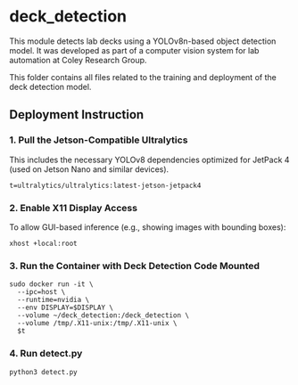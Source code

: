 # deck_detection
This module detects lab decks using a YOLOv8n-based object detection model. It was developed as part of a computer vision system for lab automation at Coley Research Group.

This folder contains all files related to the training and deployment of the deck detection model.

## Deployment Instruction
### 1. Pull the Jetson-Compatible Ultralytics
This includes the necessary YOLOv8 dependencies optimized for JetPack 4 (used on Jetson Nano and similar devices).
```
t=ultralytics/ultralytics:latest-jetson-jetpack4
```

### 2. Enable X11 Display Access
To allow GUI-based inference (e.g., showing images with bounding boxes):
```
xhost +local:root
```

### 3. Run the Container with Deck Detection Code Mounted
```
sudo docker run -it \
  --ipc=host \
  --runtime=nvidia \
  --env DISPLAY=$DISPLAY \
  --volume ~/deck_detection:/deck_detection \
  --volume /tmp/.X11-unix:/tmp/.X11-unix \
  $t
```

### 4. Run detect.py
```
python3 detect.py
```
